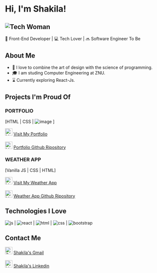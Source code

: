 # Hi, I'm Shakila! 
![Tech Woman](https://img.icons8.com/external-flat-wichaiwi/64/000000/external-designer-gig-economy-flat-wichaiwi.png) 
-
🚀 Front-End Developer | 💻 Tech Lover | 🔜 Software Engineer To Be

## About Me

- 🎨 I love to combine the art of design with the science of programming.
- 🎓 I am studing Computer Engineering at ZNU.
- ⌛ Currently exploring React-Js.

## Projects I'm Proud Of

### PORTFOLIO
[HTML | CSS | ![image](https://github.com/Shackila/Shackila/assets/105964124/50be36f6-4f35-4f74-b218-1c2987663708)
]
<div>
  <img src="https://github.com/Shackila/Shackila/assets/105964124/b8ccd9b2-a103-4d4c-88ab-470bb7be3cb0" alt="Link Icon" width="24" height="24">
  <a href="https://tubular-narwhal-219d42.netlify.app/" target="_blank">
  Visit My Portfolio
</a>
  </div>
<br/>
<div>
  <img src="https://github.com/Shackila/Shackila/assets/105964124/310e1e09-217c-4ac6-bb23-6b19f9d7b6cd" alt="Link Icon" width="24" height="24">
  <a href="https://github.com/Shackila/portfolio" target="_blank">
  Portfolio Github Ripository
</a>
  </div>

### WEATHER APP
[Vanilla JS | CSS | HTML]
<div>
   <img src="https://github.com/Shackila/Shackila/assets/105964124/b8ccd9b2-a103-4d4c-88ab-470bb7be3cb0" alt="Link Icon" width="24" height="24">
   <a href="https://regal-kitten-46db67.netlify.app/" target="_blank">
   Visit My Weather App
</a>
  </div>
<br/>
<div>
  <img src="https://github.com/Shackila/Shackila/assets/105964124/310e1e09-217c-4ac6-bb23-6b19f9d7b6cd" alt="Link Icon" width="24" height="24">
  <a href="https://github.com/Shackila/semi-advanced-weather-app" target="_blank">
  Weather App Github Ripository
</a>
  </div>
  
## Technologies I Love

  ![js](https://github.com/Shackila/Shackila/assets/105964124/cf9a0970-6736-4f6f-bcc2-8632267ce703)
| ![react](https://github.com/Shackila/Shackila/assets/105964124/fe52203a-60e7-4c5b-b98a-76001bc11ddb)
| ![html](https://github.com/Shackila/Shackila/assets/105964124/43f18783-bfa7-4cdb-92f4-44e0eae7ec32)
| ![css](https://github.com/Shackila/Shackila/assets/105964124/2d060331-46cf-4a6b-b934-19be3df78a17)
| ![bootstrap](https://github.com/Shackila/Shackila/assets/105964124/47dcce29-f47b-42b1-a100-2da769ea34cf)





## Contact Me

  <div>
  <img src="https://github.com/Shackila/Shackila/assets/105964124/62ce87de-05d8-4a03-bcc6-f9a15fc50e0b" alt="Gmail Icon" width="24" height="24">
    <a href="mvd.shakila@gmail.com" target="_blank">
 Shakila's Gmail
      </a>
    </div>

<br/>
<div>
  <img src="https://github.com/Shackila/Shackila/assets/105964124/c20fb34e-1b5f-46f9-8629-5e2dd4546f0d" alt="LinkedIn Icon" width="24" height="24">
  <a href="https://www.linkedin.com/in/shakila-movahed" target="_blank">
  Shakila's Linkedin
</a>
</div>
